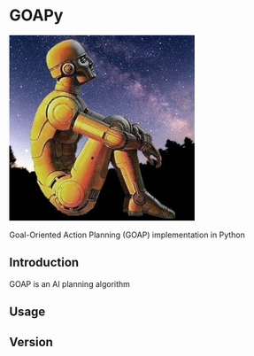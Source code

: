 # GOAPy

![GOAPy](/docs/rdaneelolivaw.jpg "Oh my god, it's full of stars...")

Goal-Oriented Action Planning (GOAP) implementation in Python

## Introduction

GOAP is an AI planning algorithm

## Usage

## Version
